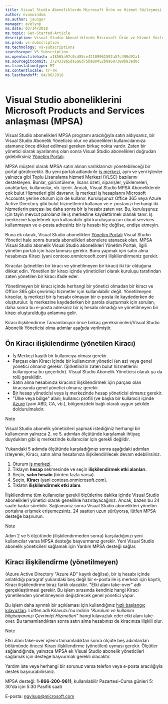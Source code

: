```yaml
---
title: Visual Studio Aboneliklerde Microsoft Ürün ve Hizmet Sözleşmesi'ni (MPSA) | Microsoft Docs
author: evanwindom
ms.author: jaunger
manager: evelynp
ms.date: 03/14/2018
ms.topic: Get-Started-Article
description: Visual Studio Aboneliklerde Microsoft Ürün ve Hizmet Sözleşmesi'ni (MPSA)
ms.prod: vs-subscription
ms.technology: vs-subscriptions
searchscope: VS Subscription
ms.openlocfilehash: a18565a97c0cd85ce42109961592a57c490d92a1
ms.sourcegitcommit: 3724338a5da5a6d75ba00452b0a607388b93ed0c
ms.translationtype: MT
ms.contentlocale: tr-TR
ms.lasthandoff: 04/06/2018
---
```

# <a name="visual-studio-subscriptions-in-a-microsoft-products-and-services-agreement-mpsa"></a>Visual Studio aboneliklerini Microsoft Products and Services anlaşması (MPSA)

Visual Studio abonelikleri MPSA programı aracılığıyla satın aldıysanız, bir Visual Studio Abonelik Yöneticisi olur ve abonelikleri kullanıcılarınıza atamanız önce dikkat edilmesi gereken birkaç nokta vardır. Zaten bir yönetici olarak ayarlanmış olan sonra Visual Studio abonelikleri doğrudan gidebilirsiniz [Yönetim Portalı](https://manage.visualstudio.com/). 

MPSA müşteri olarak MPSA satın alınan varlıklarınızı yönetebileceği bir portal görülecektir. Bu yeni portalı adlandırılır [iş merkezi](https://businessaccount.microsoft.com/), aynı ve yeni işlevler yalnızca gibi Toplu Lisanslama hizmeti Merkezi (VLSC) bazılarını destekleyen. Bunlar, görüntüleme, lisans özeti, siparişler, yüklemeleri, anahtarları, kullanıcılar, vb. içerir. Ancak, Visual Studio MPSA Aboneliklerde çok bulut Hizmetleri gibi davranır. İş merkezi iş hesaplarını Microsoft Accounts yerine oturum için de kullanır. Kuruluşunuz Office 365 veya Azure Active Directory gibi bulut hizmetlerini kullanan ve e-postanızı herhangi iki hizmetlerin parçası ise daha sonra bir iş hesabı zaten var. Bu, kuruluşunuz için tayin mevcut parolanız ile iş merkezine kaydettirmek olanak tanır. İş merkezine kaydetmek için kullanabilir gibi kuruluşunuzun cloud services kullanmayan ve e-posta adresiniz bir iş hesabı hiç değilse, endişe etmeyin.

Buna ek olarak, Visual Studio abonelikleri [Yönetim Portalı](https://manage.visualstudio.com/) Visual Studio Yönetici hale sonra burada abonelikleri abonelere atanacak olan. MPSA Visual Studio abonelik Visual Studio abonelikleri Yönetim Portalı, ilgili yönetim portalı için hazırlanması gerekir. Bunu yapmak için satın alma hesabınıza Kiracı (yani contoso.onmicrosoft.com) ilişkilendirmeniz gerekir. 

Kiracılar (yönetilen bir kiracı ve yönetilmeyen bir kiracı) iki tür olduğuna dikkat edin. Yönetilen bir kiracı içinde yöneticileri olarak kuruluşu tarafından zaten yönetilen bir kiracı ifade eder. 

Yönetilmeyen bir kiracı içinde herhangi bir yönetici olmadan bir kiracı ve Office 365 gibi çevrimiçi hizmetler için kullanılabilir değil. Yönetilmeyen kiracılar, iş merkezi bir iş hesabı olmayan bir e-posta ile kaydederken de oluşturulur. İş merkezine kaydederken bir parola oluşturmak için sorulan, daha sonra bu e-posta adresiniz bir iş hesabı olmadığı ve yönetilmeyen bir kiracı oluşturulduğu anlamına gelir.

Kiracı ilişkilendirme Tamamlanıyor önce birkaç gereksinimleri/Visual Studio Abonelik Yöneticisi olma adımlar aşağıda verilmiştir.

## <a name="pre-tenant-association-managed-tenant"></a>Ön Kiracı ilişkilendirme (yönetilen Kiracı)
-   İş Merkezi kayıtlı bir kullanıcıya olması gerekir.
-   Parçası olan Kiracı içinde bir kullanıcının yönetici (en az) veya genel yönetici olmanız gerekir. (Şirketinizin zaten bulut hizmetlerini kullanıyorsa bu geçerlidir). Visual Studio Abonelik Yöneticisi olarak ya da rolü gereklidir.
-   Satın alma hesabınıza kiracınız ilişkilendirmek için parçası olan kiracısında genel yönetici olmanız gerekir.
-   Bir hesap yöneticisi veya iş merkezinde hesap yöneticisi olmanız gerekir.
-   "Ülke veya bölge" alanı, kullanıcı profili (ve başka bir kullanıcı) içinde [Azure](https://portal.azure.com/) (yani ABD, CA, vb.), bölgenizdeki bağlı olarak uygun şekilde doldurulmalıdır. 

> [!NOTE]
> Visual Studio abonelik yöneticileri yapmak istediğiniz herhangi bir kullanıcının yalnızca 2. ve 5. adımları ölçütünde karşılamak ihtiyaç duydukları gibi iş merkezinde kullanıcılar için gerekli değildir.

Yukarıdaki 5 adımda ölçütünde karşıladığınızı sonra aşağıdaki adımları izleyerek, Kiracı, satın alma hesabınıza ilişkilendirilecek devam edebilirsiniz.
1.  Oturum [iş merkezi](https://businessaccount.microsoft.com/).
2.  Tıklayın **hesap** sekmesinde ve seçin **ilişkilendirmek etki alanları**.
3.  Seçin, **satın hesabı** (birden fazla varsa).
4.  Seçin, **Kiracı** (yani contoso.onmicrosoft.com).
5.  Tıklatın **ilişkilendirmek etki alanı**.

İlişkilendirme tüm kullanıcılar gerekli ölçütlerine dakika içinde Visual Studio abonelikleri yönetici olarak genellikle hazırlayacağınız. Ancak, bazen bu 24 saate kadar sürebilir. Sağlamanız sonra Visual Studio abonelikleri yönetim portalına erişmek erişemezsiniz. 24 saatten uzun sürüyorsa, lütfen MPSA desteğe başvurun.

> [!NOTE]
> Adım 2 ve 5 ölçütünde (ilişkilendirmeden sonra) karşıladığınızı yeni kullanıcılar varsa MPSA desteğe başvurmanız gerekir. Yeni Visual Studio abonelik yöneticileri sağlamak için Yardım MPSA desteği sağlar.

## <a name="tenant-association-unmanaged"></a>Kiracı ilişkilendirme (yönetilmeyen)

(Azure Active Directory "Azure AD" kayıtlı değilse), bir iş hesabı içinde anlatıldığı paragraf yukarıdaki beş değil bir e-posta ile iş merkezi için kayıtlı, Kiracı ilişkilendirme biraz farklı olacaktır. "Etki alanı take-over" adlı gerçekleştirmesi gerekir. Bu işlem sırasında kendiniz hangi Kiracı yönetilenden yönetilmeyenin değiştirecek genel yönetici yapar.

Bu işlem daha ayrıntılı bir açıklaması için kullandığınız [hızlı başlangıç kılavuzları](https://www.microsoft.com/en-us/Licensing/existing-customer/business-center-training-and-resources.aspx). Lütfen adlı Kılavuzu'nu indirin *"Kurulum ve kullanım bilgisayarınızı Çevrimiçi Hizmetleri"* hangi kılavuzluk eder etki alanı take-over. Bu tamamlandıktan sonra satın alma hesabınızı de kiracınıza ilişkili olur.

> [!NOTE]
> Etki alanı take-over işlemi tamamladıktan sonra ölçüte beş adımlardan bölümünde öncesi Kiracı ilişkilendirme (yönetilen) uyması gerekir. Ölçütler sağlandığında, yalnızca MPSA ek Visual Studio abonelik yöneticileri sağlamak için desteğe başvurmak gerekli olacaktır.

Yardım iste veya herhangi bir sorunuz varsa telefon veya e-posta aracılığıyla destek başvurabilirsiniz.

MPSA desteği: **1-866-200-9611**, kullanılabilir Pazartesi-Cuma günleri 5: 30'da için 5:30 Pasifik saati

E-posta: ngvlsup@microsoft.com
